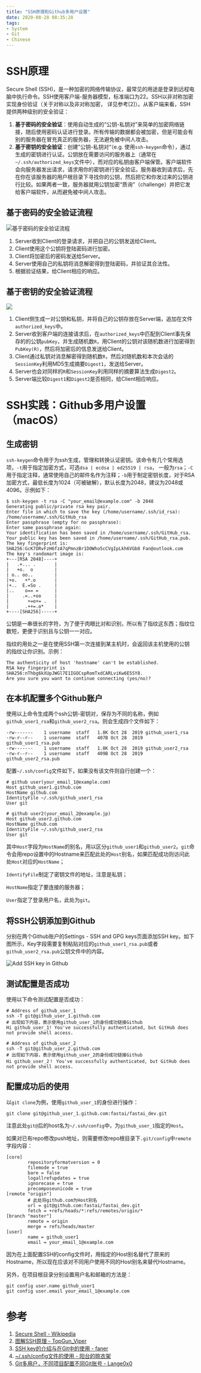 ```yaml
---
title: "SSH原理和Github多用户设置"
date: 2020-08-28 08:35:28
tags:
- System
- Git
- Chinese
---
```


# SSH原理

Secure Shell (SSH)，是一种加密的网络传输协议，最常见的用途是登录到远程电脑中执行命令。SSH使用客户端-服务器模型，标准端口为22。SSH以非对称加密实现身份验证（关于对称以及非对称加密， 详见参考[2]）。从客户端来看，SSH提供两种级别的安全验证：

1. **基于密码的安全验证**：使用自动生成的“公钥-私钥对”来简单的加密网络链接，随后使用密码认证进行登录。所有传输的数据都会被加密，但是可能会有别的服务器在冒充真正的服务器，无法避免被中间人攻击。
2. **基于密钥的安全验证**：创建”公钥-私钥对“（e.g. 使用`ssh-keygen`命令），通过生成的密钥进行认证。公钥放在需要访问的服务器上（通常在`~/.ssh/authorized_keys`文件中），而对应的私钥由客户端保管。客户端软件会向服务器发出请求，请求用你的密钥进行安全验证。服务器收到请求后，先在你在该服务器的用户根目录下寻找你的公钥，然后把它和你发过来的公钥进行比较。如果两者一致，服务器就用公钥加密“质询”（challenge）并把它发给客户端软件，从而避免被中间人攻击。

## 基于密码的安全验证流程

![基于密码的安全验证流程](/images/what-is-ssh/ssh_pwd_base.png)

1. Server收到Client的登录请求，并把自己的公钥发送给Client。
2. Client使用这个公钥将登陆密码进行加密。
3. Client将加密后的密码发送给Server。
4. Server使用自己的私钥将消息解密得到登陆密码，并验证其合法性。
5. 根据验证结果，给Client相应的响应。

## 基于密钥的安全验证流程

![](/images/what-is-ssh/ssh_pubkey_base.png)

1. Client侧生成一对公钥和私钥，并将自己的公钥存放在Server端，追加在文件`authorized_keys`中。
2. Server收到客户端的连接请求后，在`authorized_keys`中匹配到Client事先保存的的公钥`pubKey`，并生成随机数`R`，用Client的公钥对该随机数进行加密得到`PubKey(R)`，然后将加密后的信息发送给Client。
3. Client通过私钥对消息解密得到随机数`R`，然后对随机数和本次会话的`SessionKey`利用MD5生成摘要`Digest1`，发送给Server。
4. Server也会对同样的`R`和`SessionKey`利用同样的摘要算法生成`Digest2`。
5. Server端比较`Digest1`和`Digest2`是否相同，给Client相应响应。

# SSH实践：Github多用户设置（macOS）

## 生成密钥

`ssh-keygen`命令用于为ssh生成，管理和转换认证密钥。该命令有几个常用选项，`-t`用于指定加密方式，可选`dsa | ecdsa | ed25519 | rsa`， 一般为`rsa`；`-C`用于指定注释，通常使用自己的邮件名作为注释；`-b`用于制定密钥长度，对于RSA加密方式，最低长度为1024（可被破解），默认长度为2048，建议为2048或4096。示例如下：

```
$ ssh-keygen -t rsa -C "your_email@example.com" -b 2048
Generating public/private rsa key pair.
Enter file in which to save the key (/home/username/.ssh/id_rsa): /home/username/.ssh/GitHub_rsa
Enter passphrase (empty for no passphrase): 
Enter same passphrase again: 
Your identification has been saved in /home/username/.ssh/GitHub_rsa.
Your public key has been saved in /home/username/.ssh/GitHub_rsa.pub.
The key fingerprint is:
SHA256:GcK7ORvFzH6fzA7qPmnzBr1DOWho5cCVgIpLkh6VGb8 Fan@outlook.com
The key's randomart image is:
+---[RSA 2048]----+
|   .+... .       |
|   +o.  o        |
| o.. oo..        |
|+o.   +*.o       |
|+..  E.=So .     |
|..    o== =      |
|     .=..+oo     |
|       +=o+= .   |
|      .++=.o*    |
+----[SHA256]-----+
```

公钥是一串很长的字符，为了便于肉眼比对和识别，所以有了指纹这东西；指纹位数短，更便于识别且与公钥一一对应。

指纹的用处之一是在使用SSH第一次连接到某主机时，会返回该主机使用的公钥的指纹让你识别。示例：

```
The authenticity of host 'hostname' can't be established.
RSA key fingerprint is SHA256:nThbg6kXUpJWGl7E1IGOCspRomTxdCARLviKw6E5SY8.
Are you sure you want to continue connecting (yes/no)?
```

## 在本机配置多个Github账户

使用以上命令生成两个ssh公钥-密钥对，保存为不同的名称，例如`github_user1_rsa`和`github_user2_rsa`。则会生成四个文件如下：

```
-rw-------    1 username  staff   1.8K Oct 28  2019 github_user1_rsa
-rw-r--r--    1 username  staff   407B Oct 28  2019 github_user1_rsa.pub
-rw-------    1 username  staff   1.8K Oct 28  2019 github_user2_rsa
-rw-r--r--    1 username  staff   409B Oct 28  2019 github_user2_rsa.pub
```

配置`~/.ssh/config`文件如下，如果没有该文件则自行创建一个：

```
# github user(your_email_1@example.com)
Host github_user1.github.com
HostName github.com
IdentityFile ~/.ssh/github_user1_rsa
User git

# github user2(your_email_2@example.jp)
Host github_user2.github.com
HostName github.com
IdentityFile ~/.ssh/github_user2_rsa
User git
```

其中`Host`字段为`HostName`的别名，用以区分`github_user1`和`github_user2`。`git`命令会用repo设置中的Hostname来匹配此处的`Host`别名，如果匹配成功则访问此处`Host`对应的`HostName`；

`IdentifyFile`制定了密钥文件的地址，注意是私钥；

`HostName`指定了要连接的服务器；

`User`指定了登录用户名，此处为`git`。

## 将SSH公钥添加到Github

分别在两个Github账户的Settings - SSH and GPG keys页面添加SSH key。如下图所示，Key字段需要复制粘贴对应的`github_user1_rsa.pub`或者`github_user2_rsa.pub`公钥文件中的内容。

![Add SSH key in Github](/images/what-is-ssh/github-ssh.png)

## 测试配置是否成功

使用以下命令测试配置是否成功：

```
# Address of github_user_1
ssh -T git@github_user_1.github.com 
# 出现如下内容，表示使用github_user_1的身份成功链接Github
Hi github_user_1! You've successfully authenticated, but GitHub does not provide shell access.

# Address of github_user_2
ssh -T git@github_user_2.github.com 
# 出现如下内容，表示使用github_user_2的身份成功链接Github
Hi github_user_2！ You've successfully authenticated, but GitHub does not provide shell access.
```

## 配置成功后的使用

以`git clone`为例，使用`github_user_1`的身份进行操作：

```
git clone git@github_user_1.github.com:fastai/fastai_dev.git
```

注意此处`git@`后的host名为`~/.ssh/config`中，为`github_user_1`指定的`Host`。

如果对已有repo修改push地址，则需要修改repo根目录下`.git/config`中`remote`字段内容：

```
[core]
        repositoryformatversion = 0
        filemode = true
        bare = false
        logallrefupdates = true
        ignorecase = true
        precomposeunicode = true
[remote "origin"]
        # 此处将github.com为Host别名
        url = git@github.com:fastai/fastai_dev.git
        fetch = +refs/heads/*:refs/remotes/origin/*
[branch "master"]
        remote = origin
        merge = refs/heads/master
[user]
        name = github_user1
        email = your_email_1@example.com
```

因为在上面配置SSH的config文件时，用指定的Host别名替代了原来的Hostname，所以现在应该对不同用户使用不同的Host别名来替代Hostname。

另外，在项目根目录分别设置用户名和邮箱的方法是：

```
git config user.name github_user1
git config user.email your_email_1@example.com
```

# 参考

1. [Secure Shell - Wikipedia](https://zh.wikipedia.org/zh-cn/Secure_Shell)
2. [图解SSH原理 - TopGun_Viper](https://www.jianshu.com/p/33461b619d53)
3. [SSH key的介绍与在Git中的使用 - faner](https://www.jianshu.com/p/1246cfdbe460)
4. [~/.ssh/config文件的使用 - 阳台的晾衣架](https://www.jianshu.com/p/45201d18cc7c)
5. [Git多用户，不同项目配置不同Git账号 - Lange0x0](https://blog.csdn.net/onTheRoadToMine/article/details/79029331)
